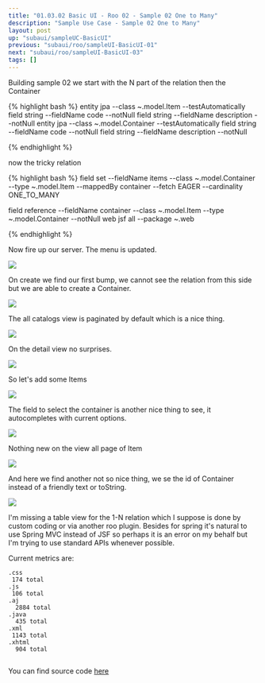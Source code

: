 ```yaml
---
title: "01.03.02 Basic UI - Roo 02 - Sample 02 One to Many"
description: "Sample Use Case - Sample 02 One to Many"
layout: post
up: "subaui/sampleUC-BasicUI"
previous: "subaui/roo/sampleUI-BasicUI-01"
next: "subaui/roo/sampleUI-BasicUI-03"
tags: []
---
```


Building sample 02 we start with the N part of the relation then the Container

{% highlight bash %}
entity jpa --class ~.model.Item --testAutomatically 
field string --fieldName code --notNull 
field string --fieldName description --notNull 
entity jpa --class ~.model.Container --testAutomatically 
field string --fieldName code --notNull 
field string --fieldName description --notNull 

{% endhighlight %}

now the tricky relation

{% highlight bash %}
field set --fieldName items --class ~.model.Container --type ~.model.Item --mappedBy container --fetch EAGER --cardinality ONE_TO_MANY 

field reference --fieldName container --class ~.model.Item --type ~.model.Container --notNull 
web jsf all --package ~.web

{% endhighlight %}

Now fire up our server. The menu is updated.

<img src="{{site.url}}/assets/images/suc-bui-roo/007.png" />

On create we find our first bump, we cannot see the relation from this side but we are able to create a Container.

<img src="{{site.url}}/assets/images/suc-bui-roo/008.png" />

The all catalogs view is paginated by default which is a nice thing.

<img src="{{site.url}}/assets/images/suc-bui-roo/009.png" />

On the detail view no surprises.

<img src="{{site.url}}/assets/images/suc-bui-roo/010.png" />

So let's add some Items

<img src="{{site.url}}/assets/images/suc-bui-roo/011.png" />

The field to select the container is another nice thing to see,
it autocompletes with current options.

<img src="{{site.url}}/assets/images/suc-bui-roo/012.png" />

Nothing new on the view all page of Item

<img src="{{site.url}}/assets/images/suc-bui-roo/013.png" />

And here we find another not so nice thing, we se the id of Container
instead of a friendly text or toString.

<img src="{{site.url}}/assets/images/suc-bui-roo/014.png" />

I'm missing a table view for the 1-N relation which I suppose is done by
custom coding or via another roo plugin. Besides for spring it's natural
to use Spring MVC instead of JSF so perhaps it is an error on my behalf but
I'm trying to use standard APIs whenever possible.

Current metrics are:

~~~
.css
 174 total
.js
 106 total
.aj
  2884 total
.java
  435 total
.xml
 1143 total
.xhtml
  904 total
  
~~~

You can find source code [here][code-roo-buc-bui-1.6]

[code-roo-buc-bui-1.6]:https://github.com/mtzmontiel/simple-concise/releases/tag/code-roo-buc-bui-1.6
